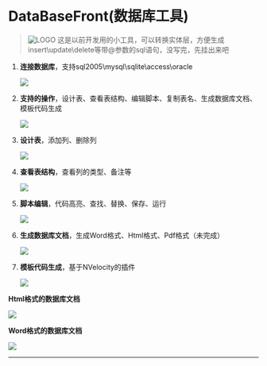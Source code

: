 DataBaseFront(数据库工具)
===================


> ![LOGO](https://github.com/viewergit/DataBaseFront/blob/master/ReadMe/application.ico?raw=true) 这是以前开发用的小工具，可以转换实体层，方便生成insert\update\delete等带@参数的sql语句，没写完，先挂出来吧



 1. **连接数据库**，支持sql2005\mysql\sqlite\access\oracle

    ![](https://github.com/viewergit/DataBaseFront/blob/master/ReadMe/0.png?raw=true)


 2. **支持的操作**，设计表、查看表结构、编辑脚本、复制表名、生成数据库文档、模板代码生成

    ![](https://github.com/viewergit/DataBaseFront/blob/master/ReadMe/1.png?raw=true)

 3. **设计表**，添加列、删除列

    ![](https://github.com/viewergit/DataBaseFront/blob/master/ReadMe/2.png?raw=true)

 4. **查看表结构**，查看列的类型、备注等

    ![](https://github.com/viewergit/DataBaseFront/blob/master/ReadMe/3.png?raw=true)

 5. **脚本编辑**，代码高亮、查找、替换、保存、运行

    ![](https://github.com/viewergit/DataBaseFront/blob/master/ReadMe/4.png?raw=true)

 6. **生成数据库文档**，生成Word格式、Html格式、Pdf格式（未完成）

    ![](https://github.com/viewergit/DataBaseFront/blob/master/ReadMe/5.png?raw=true)

 7. **模板代码生成**，基于NVelocity的插件

    ![](https://github.com/viewergit/DataBaseFront/blob/master/ReadMe/6.png?raw=true)

 **Html格式的数据库文档**

   ![](https://github.com/viewergit/DataBaseFront/blob/master/ReadMe/7.png?raw=true)

 **Word格式的数据库文档**

   ![](https://github.com/viewergit/DataBaseFront/blob/master/ReadMe/8.png?raw=true)




----------


